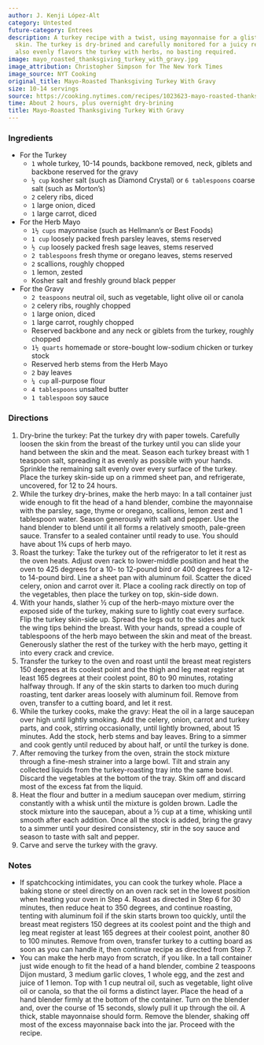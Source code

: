 ```yaml
---
author: J. Kenji López-Alt
category: Untested
future-category: Entrees
description: A turkey recipe with a twist, using mayonnaise for a glistening, golden-brown
  skin. The turkey is dry-brined and carefully monitored for a juicy result. The mayo
  also evenly flavors the turkey with herbs, no basting required.
image: mayo_roasted_thanksgiving_turkey_with_gravy.jpg
image_attribution: Christopher Simpson for The New York Times
image_source: NYT Cooking
original_title: Mayo-Roasted Thanksgiving Turkey With Gravy
size: 10-14 servings
source: https://cooking.nytimes.com/recipes/1023623-mayo-roasted-thanksgiving-turkey-with-gravy
time: About 2 hours, plus overnight dry-brining
title: Mayo-Roasted Thanksgiving Turkey With Gravy
---
```


### Ingredients

* For the Turkey
    * `1` whole turkey, 10-14 pounds, backbone removed, neck, giblets and backbone reserved for the gravy
    * `½ cup` kosher salt (such as Diamond Crystal) or `6 tablespoons` coarse salt (such as Morton’s)
    * `2` celery ribs, diced
    * `1` large onion, diced
    * `1` large carrot, diced
* For the Herb Mayo
    * `1½ cups` mayonnaise (such as Hellmann’s or Best Foods)
    * `1 cup` loosely packed fresh parsley leaves, stems reserved
    * `½ cup` loosely packed fresh sage leaves, stems reserved
    * `2 tablespoons` fresh thyme or oregano leaves, stems reserved
    * `2` scallions, roughly chopped
    * `1` lemon, zested
    * Kosher salt and freshly ground black pepper
* For the Gravy
    * `2 teaspoons` neutral oil, such as vegetable, light olive oil or canola
    * `2` celery ribs, roughly chopped
    * `1` large onion, diced
    * `1` large carrot, roughly chopped
    * Reserved backbone and any neck or giblets from the turkey, roughly chopped
    * `1½ quarts` homemade or store-bought low-sodium chicken or turkey stock
    * Reserved herb stems from the Herb Mayo
    * `2` bay leaves
    * `¼ cup` all-purpose flour
    * `4 tablespoons` unsalted butter
    * `1 tablespoon` soy sauce

### Directions

1. Dry-brine the turkey: Pat the turkey dry with paper towels. Carefully loosen the skin from the breast of the turkey until you can slide your hand between the skin and the meat. Season each turkey breast with 1 teaspoon salt, spreading it as evenly as possible with your hands. Sprinkle the remaining salt evenly over every surface of the turkey. Place the turkey skin-side up on a rimmed sheet pan, and refrigerate, uncovered, for 12 to 24 hours.
2. While the turkey dry-brines, make the herb mayo: In a tall container just wide enough to fit the head of a hand blender, combine the mayonnaise with the parsley, sage, thyme or oregano, scallions, lemon zest and 1 tablespoon water. Season generously with salt and pepper. Use the hand blender to blend until it all forms a relatively smooth, pale-green sauce. Transfer to a sealed container until ready to use. You should have about 1¾ cups of herb mayo.
3. Roast the turkey: Take the turkey out of the refrigerator to let it rest as the oven heats. Adjust oven rack to lower-middle position and heat the oven to 425 degrees for a 10- to 12-pound bird or 400 degrees for a 12- to 14-pound bird. Line a sheet pan with aluminum foil. Scatter the diced celery, onion and carrot over it. Place a cooling rack directly on top of the vegetables, then place the turkey on top, skin-side down.
4. With your hands, slather ½ cup of the herb-mayo mixture over the exposed side of the turkey, making sure to lightly coat every surface. Flip the turkey skin-side up. Spread the legs out to the sides and tuck the wing tips behind the breast. With your hands, spread a couple of tablespoons of the herb mayo between the skin and meat of the breast. Generously slather the rest of the turkey with the herb mayo, getting it into every crack and crevice.
5. Transfer the turkey to the oven and roast until the breast meat registers 150 degrees at its coolest point and the thigh and leg meat register at least 165 degrees at their coolest point, 80 to 90 minutes, rotating halfway through. If any of the skin starts to darken too much during roasting, tent darker areas loosely with aluminum foil. Remove from oven, transfer to a cutting board, and let it rest.
6. While the turkey cooks, make the gravy: Heat the oil in a large saucepan over high until lightly smoking. Add the celery, onion, carrot and turkey parts, and cook, stirring occasionally, until lightly browned, about 15 minutes. Add the stock, herb stems and bay leaves. Bring to a simmer and cook gently until reduced by about half, or until the turkey is done.
7. After removing the turkey from the oven, strain the stock mixture through a fine-mesh strainer into a large bowl. Tilt and strain any collected liquids from the turkey-roasting tray into the same bowl. Discard the vegetables at the bottom of the tray. Skim off and discard most of the excess fat from the liquid.
8. Heat the flour and butter in a medium saucepan over medium, stirring constantly with a whisk until the mixture is golden brown. Ladle the stock mixture into the saucepan, about a ½ cup at a time, whisking until smooth after each addition. Once all the stock is added, bring the gravy to a simmer until your desired consistency, stir in the soy sauce and season to taste with salt and pepper.
9. Carve and serve the turkey with the gravy.

### Notes

* If spatchcocking intimidates, you can cook the turkey whole. Place a baking stone or steel directly on an oven rack set in the lowest position when heating your oven in Step 4. Roast as directed in Step 6 for 30 minutes, then reduce heat to 350 degrees, and continue roasting, tenting with aluminum foil if the skin starts brown too quickly, until the breast meat registers 150 degrees at its coolest point and the thigh and leg meat register at least 165 degrees at their coolest point, another 80 to 100 minutes. Remove from oven, transfer turkey to a cutting board as soon as you can handle it, then continue recipe as directed from Step 7.
* You can make the herb mayo from scratch, if you like. In a tall container just wide enough to fit the head of a hand blender, combine 2 teaspoons Dijon mustard, 3 medium garlic cloves, 1 whole egg, and the zest and juice of 1 lemon. Top with 1 cup neutral oil, such as vegetable, light olive oil or canola, so that the oil forms a distinct layer. Place the head of a hand blender firmly at the bottom of the container. Turn on the blender and, over the course of 15 seconds, slowly pull it up through the oil. A thick, stable mayonnaise should form. Remove the blender, shaking off most of the excess mayonnaise back into the jar. Proceed with the recipe.